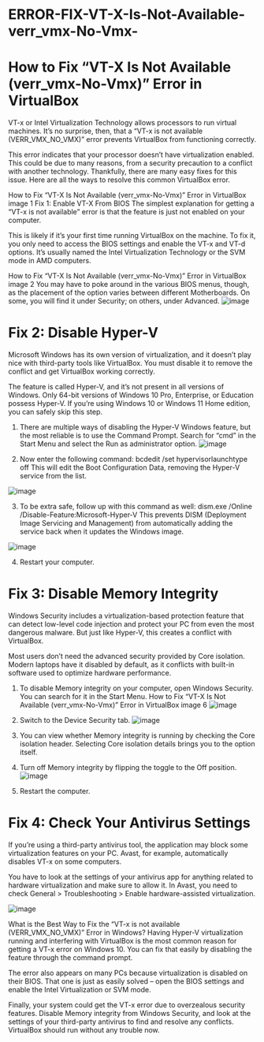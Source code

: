 # ERROR-FIX-VT-X-Is-Not-Available-verr_vmx-No-Vmx-
How to Fix “VT-X Is Not Available (verr_vmx-No-Vmx)” Error in VirtualBox
========================================================================
VT-x or Intel Virtualization Technology allows processors to run virtual machines. It’s no surprise, then, that a “VT-x is not available (VERR_VMX_NO_VMX)” error prevents VirtualBox from functioning correctly.

This error indicates that your processor doesn’t have virtualization enabled. This could be due to many reasons, from a security precaution to a conflict with another technology. Thankfully, there are many easy fixes for this issue. Here are all the ways to resolve this common VirtualBox error.

How to Fix “VT-X Is Not Available (verr_vmx-No-Vmx)” Error in VirtualBox image 1
Fix 1: Enable VT-X From BIOS
The simplest explanation for getting a “VT-x is not available” error is that the feature is just not enabled on your computer.

This is likely if it’s your first time running VirtualBox on the machine. To fix it, you only need to access the BIOS settings and enable the VT-x and VT-d options. It’s usually named the Intel Virtualization Technology or the SVM mode in AMD computers.

How to Fix “VT-X Is Not Available (verr_vmx-No-Vmx)” Error in VirtualBox image 2
You may have to poke around in the various BIOS menus, though, as the placement of the option varies between different Motherboards. On some, you will find it under Security; on others, under Advanced.
![image](https://github.com/user-attachments/assets/1695d7c4-0d87-494a-8689-6b840531f480)

Fix 2: Disable Hyper-V
======================
Microsoft Windows has its own version of virtualization, and it doesn’t play nice with third-party tools like VirtualBox. You must disable it to remove the conflict and get VirtualBox working correctly.

The feature is called Hyper-V, and it’s not present in all versions of Windows. Only 64-bit versions of Windows 10 Pro, Enterprise, or Education possess Hyper-V. If you’re using Windows 10 or Windows 11 Home edition, you can safely skip this step.

1. There are multiple ways of disabling the Hyper-V Windows feature, but the most reliable is to use the Command Prompt. Search for “cmd” in the Start Menu and select the Run as administrator option.
![image](https://github.com/user-attachments/assets/4f5544a4-2d7a-4a20-8fe4-2cc5ffebc594)

2. Now enter the following command: bcdedit /set hypervisorlaunchtype off
This will edit the Boot Configuration Data, removing the Hyper-V service from the list.

![image](https://github.com/user-attachments/assets/09dca5cb-c05f-4037-b9f9-b5e0a7db29e8)

3. To be extra safe, follow up with this command as well: dism.exe /Online /Disable-Feature:Microsoft-Hyper-V
This prevents DISM (Deployment Image Servicing and Management) from automatically adding the service back when it updates the Windows image.

![image](https://github.com/user-attachments/assets/c2170aa3-006f-4450-9426-4fa14b855c1f)

4. Restart your computer.

Fix 3: Disable Memory Integrity
===============================
Windows Security includes a virtualization-based protection feature that can detect low-level code injection and protect your PC from even the most dangerous malware. But just like Hyper-V, this creates a conflict with VirtualBox.

Most users don’t need the advanced security provided by Core isolation. Modern laptops have it disabled by default, as it conflicts with built-in software used to optimize hardware performance.

1. To disable Memory integrity on your computer, open Windows Security. You can search for it in the Start Menu. How to Fix “VT-X Is Not Available (verr_vmx-No-Vmx)” Error in VirtualBox image 6
![image](https://github.com/user-attachments/assets/c0577d8f-efa5-47e0-8434-1ac30a2441a3)


2. Switch to the Device Security tab.
![image](https://github.com/user-attachments/assets/7991a967-8295-4e1c-8168-59ee38194bab)

3. You can view whether Memory integrity is running by checking the Core isolation header. Selecting Core isolation details brings you to the option itself.

4. Turn off Memory integrity by flipping the toggle to the Off position.
![image](https://github.com/user-attachments/assets/0ebe840d-b306-43e0-93b3-e914b01ca9c9)

5. Restart the computer.
   
Fix 4: Check Your Antivirus Settings
====================================

If you’re using a third-party antivirus tool, the application may block some virtualization features on your PC. Avast, for example, automatically disables VT-x on some computers.

You have to look at the settings of your antivirus app for anything related to hardware virtualization and make sure to allow it. In Avast, you need to check General > Troubleshooting > Enable hardware-assisted virtualization.

![image](https://github.com/user-attachments/assets/68cf3765-69be-49ce-853d-737d00ceeaad)

What is the Best Way to Fix the “VT-x is not available (VERR_VMX_NO_VMX)” Error in Windows?
Having Hyper-V virtualization running and interfering with VirtualBox is the most common reason for getting a VT-x error on Windows 10. You can fix that easily by disabling the feature through the command prompt.

The error also appears on many PCs because virtualization is disabled on their BIOS. That one is just as easily solved – open the BIOS settings and enable the Intel Virtualization or SVM mode.

Finally, your system could get the VT-x error due to overzealous security features. Disable Memory integrity from Windows Security, and look at the settings of your third-party antivirus to find and resolve any conflicts. VirtualBox should run without any trouble now.

